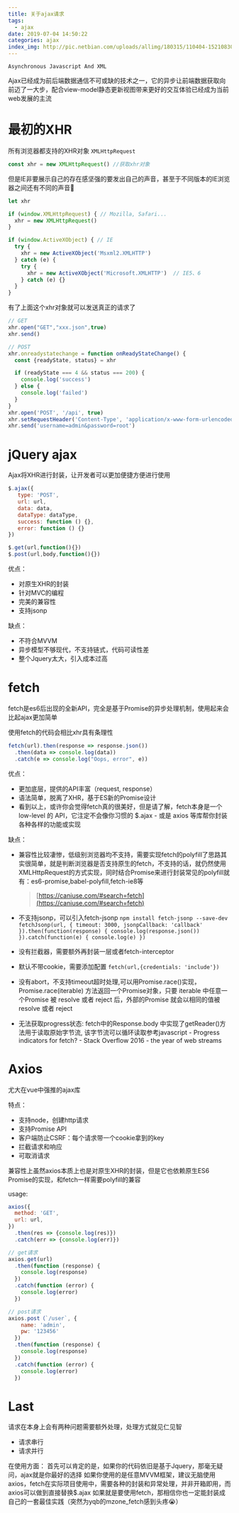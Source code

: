 ```yaml
---
title: 关于ajax请求
tags:
  - ajax
date: 2019-07-04 14:50:22
categories: ajax
index_img: http://pic.netbian.com/uploads/allimg/180315/110404-1521083044b19d.jpg
---
```

`Asynchronous Javascript And XML`
<!-- more -->
Ajax已经成为前后端数据通信不可或缺的技术之一，它的异步让前端数据获取向前迈了一大步，配合view-model静态更新视图带来更好的交互体验已经成为当前web发展的主流

# 最初的XHR

所有浏览器都支持的XHR对象 `XMLHttpRequest`
```js
const xhr = new XMLHttpRequest() //获取xhr对象
```

但是IE非要展示自己的存在感坚强的要发出自己的声音，甚至于不同版本的IE浏览器之间还有不同的声音🤣
```js
let xhr

if (window.XMLHttpRequest) { // Mozilla, Safari...
  xhr = new XMLHttpRequest()
}

if (window.ActiveXObject) { // IE
  try {
    xhr = new ActiveXObject('Msxml2.XMLHTTP')
  } catch (e) {
    try {
      xhr = new ActiveXObject('Microsoft.XMLHTTP')  // IE5、6
    } catch (e) {}
  }
}
```

有了上面这个xhr对象就可以发送真正的请求了
```js
// GET
xhr.open("GET","xxx.json",true)
xhr.send()

// POST
xhr.onreadystatechange = function onReadyStateChange() {
  const {readyState, status} = xhr

  if (readyState === 4 && status === 200) {
    console.log('success')
  } else {
    console.log('failed')
  }
}
xhr.open('POST', '/api', true)
xhr.setRequestHeader('Content-Type', 'application/x-www-form-urlencoded')
xhr.send('username=admin&password=root')
```
# jQuery ajax
Ajax将XHR进行封装，让开发者可以更加便捷方便进行使用
```js
$.ajax({
   type: 'POST',
   url: url,
   data: data,
   dataType: dataType,
   success: function () {},
   error: function () {}
})

$.get(url,function(){})
$.post(url,body,function(){})
```

优点：
- 对原生XHR的封装
- 针对MVC的编程
- 完美的兼容性
- 支持jsonp

缺点：
- 不符合MVVM
- 异步模型不够现代，不支持链式，代码可读性差
- 整个Jquery太大，引入成本过高

# fetch
fetch是es6后出现的全新API，完全是基于Promise的异步处理机制，使用起来会比起ajax更加简单

使用fetch的代码会相比xhr具有条理性

```js
fetch(url).then(response => response.json())
  .then(data => console.log(data))
  .catch(e => console.log("Oops, error", e))
```
优点：
- 更加底层，提供的API丰富（request, response）
- 语法简单，脱离了XHR，基于ES新的Promise设计
- 看到以上，或许你会觉得fetch真的很美好，但是请了解，fetch本身是一个 low-level 的 API，它注定不会像你习惯的 $.ajax - 或是 axios 等库帮你封装各种各样的功能或实现

缺点：
- 兼容性比较凄惨，低级别浏览器均不支持，需要实现fetch的polyfill了思路其实很简单，就是判断浏览器是否支持原生的fetch，不支持的话，就仍然使用XMLHttpRequest的方式实现，同时结合Promise来进行封装常见的polyfill就有：es6-promise,babel-polyfill,fetch-ie8等
  > [https://caniuse.com/#search=fetch](https://caniuse.com/#search=fetch)

- 不支持jsonp，可以引入fetch-jsonp `npm install fetch-jsonp --save-dev`
`fetchJsonp(url, { timeout: 3000, jsonpCallback: 'callback' }).then(function(response) { console.log(response.json()) }).catch(function(e) { console.log(e) })`
- 没有拦截器，需要额外再封装一层或者fetch-interceptor
- 默认不带cookie，需要添加配置 `fetch(url,{credentials: 'include'})`
- 没有abort，不支持timeout超时处理,可以用Promise.race()实现，Promise.race(iterable) 方法返回一个Promise对象，只要 iterable 中任意一个Promise 被 resolve 或者 reject 后，外部的Promise 就会以相同的值被 resolve 或者 reject
- 无法获取progress状态: fetch中的Response.body 中实现了getReader()方法用于读取原始字节流, 该字节流可以循环读取参考javascript - Progress indicators for fetch? - Stack Overflow 2016 - the year of web streams

# Axios
尤大在vue中强推的ajax库

特点：
- 支持node，创建http请求
- 支持Promise API
- 客户端防止CSRF：每个请求带一个cookie拿到的key
- 拦截请求和响应
- 可取消请求

兼容性上虽然axios本质上也是对原生XHR的封装，但是它也依赖原生ES6 Promise的实现，和fetch一样需要polyfill的兼容

usage:
```js
axios({
  method: 'GET',
  url: url,
})
  .then(res => {console.log(res)})
  .catch(err => {console.log(err)})

// get请求
axios.get(url)
  .then(function (response) {
    console.log(response)
  })
  .catch(function (error) {
    console.log(error)
  })

// post请求
axios.post（`/user`, {
    name: 'admin',
    pw: '123456'
  })
  .then(function (response) {
    console.log(response)
  })
  .catch(function (error) {
    console.log(error)
  })
```

# Last
请求在本身上会有两种问题需要额外处理，处理方式就见仁见智
- 请求串行
- 请求并行
  
在使用方面：
首先可以肯定的是，如果你的代码依旧是基于Jquery，那毫无疑问，ajax就是你最好的选择
如果你使用的是任意MVVM框架，建议无脑使用axios，fetch在实际项目使用中，需要各种的封装和异常处理，并非开箱即用，而axios可以做到直接替换$.ajax
如果就是要使用fetch，那相信你也一定能封装成自己的一套最佳实践（突然为yqb的mzone_fetch感到头疼😭）